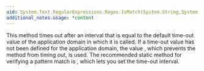```yaml
---
uid: System.Text.RegularExpressions.Regex.IsMatch(System.String,System.String,System.Text.RegularExpressions.RegexOptions)
additional_notes.usage: *content
---
```


<p>This method times out after an interval that is equal to the default time-out value of the application domain in which it is called. If a time-out value has not been defined for the application domain, the value <xref href="System.Text.RegularExpressions.Regex.InfiniteMatchTimeout"></xref>, which prevents the method from timing out, is used. The recommended static method for verifying a pattern match is <xref href="System.Text.RegularExpressions.Regex.IsMatch(System.String,System.String,System.Text.RegularExpressions.RegexOptions,System.TimeSpan)"></xref>, which lets you set the time-out interval.</p>


